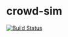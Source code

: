 crowd-sim
=========

[![Build Status](https://travis-ci.org/Jacq/crowd-sim.svg?branch=master)](https://travis-ci.org/Jacq/crowd-sim)
